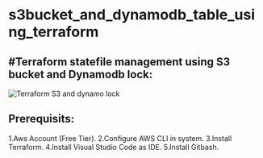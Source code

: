 # s3bucket_and_dynamodb_table_using_terraform

#Terraform statefile management using S3 bucket and Dynamodb lock:
------------------------------------------------------------------


![Terraform S3 and dynamo lock](https://user-images.githubusercontent.com/50776786/207542468-08ebfdb0-3591-4a63-ae87-ad684f696156.PNG)


Prerequisits:
-------------
1.Aws Account (Free Tier).
2.Configure AWS CLI in system.
3.Install Terraform.
4.Install Visual Studio Code as IDE.
5.Install Gitbash.
